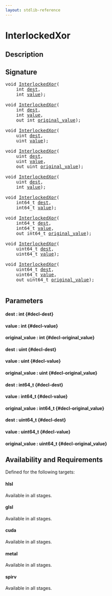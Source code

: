 ```yaml
---
layout: stdlib-reference
---
```


# InterlockedXor

## Description





## Signature 

<pre>
void <a href="/stdlib-reference/global-decls/InterlockedXor">InterlockedXor</a>(
    int <a href="/stdlib-reference/global-decls/InterlockedXor#decl-dest" class="code_param">dest</a>,
    int <a href="/stdlib-reference/global-decls/InterlockedXor#decl-value" class="code_param">value</a>);

void <a href="/stdlib-reference/global-decls/InterlockedXor">InterlockedXor</a>(
    int <a href="/stdlib-reference/global-decls/InterlockedXor#decl-dest" class="code_param">dest</a>,
    int <a href="/stdlib-reference/global-decls/InterlockedXor#decl-value" class="code_param">value</a>,
    out int <a href="/stdlib-reference/global-decls/InterlockedXor#decl-original_value" class="code_param">original_value</a>);

void <a href="/stdlib-reference/global-decls/InterlockedXor">InterlockedXor</a>(
    uint <a href="/stdlib-reference/global-decls/InterlockedXor#decl-dest" class="code_param">dest</a>,
    uint <a href="/stdlib-reference/global-decls/InterlockedXor#decl-value" class="code_param">value</a>);

void <a href="/stdlib-reference/global-decls/InterlockedXor">InterlockedXor</a>(
    uint <a href="/stdlib-reference/global-decls/InterlockedXor#decl-dest" class="code_param">dest</a>,
    uint <a href="/stdlib-reference/global-decls/InterlockedXor#decl-value" class="code_param">value</a>,
    out uint <a href="/stdlib-reference/global-decls/InterlockedXor#decl-original_value" class="code_param">original_value</a>);

void <a href="/stdlib-reference/global-decls/InterlockedXor">InterlockedXor</a>(
    uint <a href="/stdlib-reference/global-decls/InterlockedXor#decl-dest" class="code_param">dest</a>,
    int <a href="/stdlib-reference/global-decls/InterlockedXor#decl-value" class="code_param">value</a>);

void <a href="/stdlib-reference/global-decls/InterlockedXor">InterlockedXor</a>(
    int64_t <a href="/stdlib-reference/global-decls/InterlockedXor#decl-dest" class="code_param">dest</a>,
    int64_t <a href="/stdlib-reference/global-decls/InterlockedXor#decl-value" class="code_param">value</a>);

void <a href="/stdlib-reference/global-decls/InterlockedXor">InterlockedXor</a>(
    int64_t <a href="/stdlib-reference/global-decls/InterlockedXor#decl-dest" class="code_param">dest</a>,
    int64_t <a href="/stdlib-reference/global-decls/InterlockedXor#decl-value" class="code_param">value</a>,
    out int64_t <a href="/stdlib-reference/global-decls/InterlockedXor#decl-original_value" class="code_param">original_value</a>);

void <a href="/stdlib-reference/global-decls/InterlockedXor">InterlockedXor</a>(
    uint64_t <a href="/stdlib-reference/global-decls/InterlockedXor#decl-dest" class="code_param">dest</a>,
    uint64_t <a href="/stdlib-reference/global-decls/InterlockedXor#decl-value" class="code_param">value</a>);

void <a href="/stdlib-reference/global-decls/InterlockedXor">InterlockedXor</a>(
    uint64_t <a href="/stdlib-reference/global-decls/InterlockedXor#decl-dest" class="code_param">dest</a>,
    uint64_t <a href="/stdlib-reference/global-decls/InterlockedXor#decl-value" class="code_param">value</a>,
    out uint64_t <a href="/stdlib-reference/global-decls/InterlockedXor#decl-original_value" class="code_param">original_value</a>);

</pre>

## Parameters

#### dest  : int {#decl-dest}
#### value  : int {#decl-value}
#### original\_value  : int {#decl-original_value}
#### dest  : uint {#decl-dest}
#### value  : uint {#decl-value}
#### original\_value  : uint {#decl-original_value}
#### dest  : int64\_t {#decl-dest}
#### value  : int64\_t {#decl-value}
#### original\_value  : int64\_t {#decl-original_value}
#### dest  : uint64\_t {#decl-dest}
#### value  : uint64\_t {#decl-value}
#### original\_value  : uint64\_t {#decl-original_value}

## Availability and Requirements

Defined for the following targets:

#### hlsl
Available in all stages.

#### glsl
Available in all stages.

#### cuda
Available in all stages.

#### metal
Available in all stages.

#### spirv
Available in all stages.



